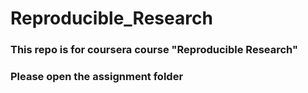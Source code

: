 # Reproducible_Research

### This repo is for coursera course **"Reproducible Research"**


### Please open the assignment folder

